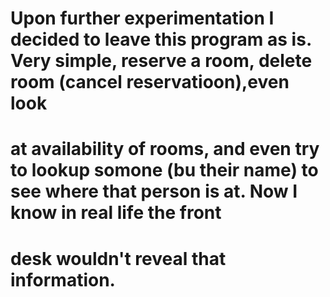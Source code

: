 # Upon further experimentation I decided to leave this program as is. Very simple, reserve a room, delete room (cancel reservatioon),even look 
# at availability of rooms, and even try to lookup somone (bu their name) to see where that person is at. Now I know in real life the front 
# desk wouldn't reveal that information. 

